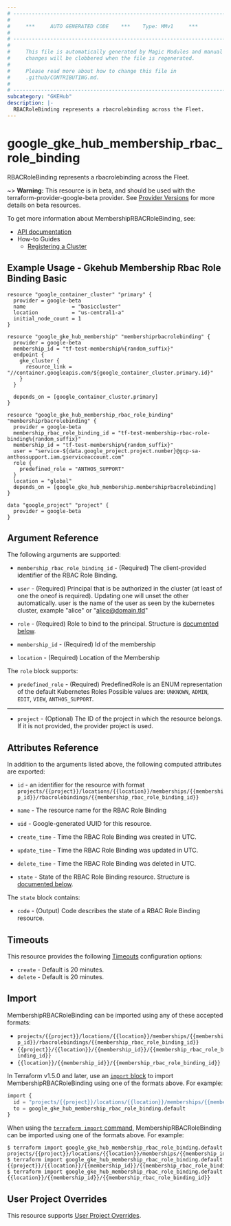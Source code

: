 ```yaml
---
# ----------------------------------------------------------------------------
#
#     ***     AUTO GENERATED CODE    ***    Type: MMv1     ***
#
# ----------------------------------------------------------------------------
#
#     This file is automatically generated by Magic Modules and manual
#     changes will be clobbered when the file is regenerated.
#
#     Please read more about how to change this file in
#     .github/CONTRIBUTING.md.
#
# ----------------------------------------------------------------------------
subcategory: "GKEHub"
description: |-
  RBACRoleBinding represents a rbacrolebinding across the Fleet.
---
```


# google\_gke\_hub\_membership\_rbac\_role\_binding

RBACRoleBinding represents a rbacrolebinding across the Fleet.

~> **Warning:** This resource is in beta, and should be used with the terraform-provider-google-beta provider.
See [Provider Versions](https://terraform.io/docs/providers/google/guides/provider_versions.html) for more details on beta resources.

To get more information about MembershipRBACRoleBinding, see:

* [API documentation](https://cloud.google.com/anthos/fleet-management/docs/reference/rest/v1/projects.locations.memberships)
* How-to Guides
    * [Registering a Cluster](https://cloud.google.com/anthos/multicluster-management/connect/registering-a-cluster#register_cluster)

## Example Usage - Gkehub Membership Rbac Role Binding Basic


```hcl
resource "google_container_cluster" "primary" {
  provider = google-beta
  name               = "basiccluster"
  location           = "us-central1-a"
  initial_node_count = 1
}

resource "google_gke_hub_membership" "membershiprbacrolebinding" {
  provider = google-beta
  membership_id = "tf-test-membership%{random_suffix}"
  endpoint {
    gke_cluster {
      resource_link = "//container.googleapis.com/${google_container_cluster.primary.id}"
    }
  }

  depends_on = [google_container_cluster.primary]
}

resource "google_gke_hub_membership_rbac_role_binding" "membershiprbacrolebinding" {
  provider = google-beta
  membership_rbac_role_binding_id = "tf-test-membership-rbac-role-binding%{random_suffix}"
  membership_id = "tf-test-membership%{random_suffix}"
  user = "service-${data.google_project.project.number}@gcp-sa-anthossupport.iam.gserviceaccount.com"
  role {
    predefined_role = "ANTHOS_SUPPORT"
  }
  location = "global"
  depends_on = [google_gke_hub_membership.membershiprbacrolebinding]
}

data "google_project" "project" {
  provider = google-beta
}
```

## Argument Reference

The following arguments are supported:


* `membership_rbac_role_binding_id` -
  (Required)
  The client-provided identifier of the RBAC Role Binding.

* `user` -
  (Required)
  Principal that is be authorized in the cluster (at least of one the oneof
  is required). Updating one will unset the other automatically.
  user is the name of the user as seen by the kubernetes cluster, example
  "alice" or "alice@domain.tld"

* `role` -
  (Required)
  Role to bind to the principal.
  Structure is [documented below](#nested_role).

* `membership_id` -
  (Required)
  Id of the membership

* `location` -
  (Required)
  Location of the Membership


<a name="nested_role"></a>The `role` block supports:

* `predefined_role` -
  (Required)
  PredefinedRole is an ENUM representation of the default Kubernetes Roles
  Possible values are: `UNKNOWN`, `ADMIN`, `EDIT`, `VIEW`, `ANTHOS_SUPPORT`.

- - -


* `project` - (Optional) The ID of the project in which the resource belongs.
    If it is not provided, the provider project is used.


## Attributes Reference

In addition to the arguments listed above, the following computed attributes are exported:

* `id` - an identifier for the resource with format `projects/{{project}}/locations/{{location}}/memberships/{{membership_id}}/rbacrolebindings/{{membership_rbac_role_binding_id}}`

* `name` -
  The resource name for the RBAC Role Binding

* `uid` -
  Google-generated UUID for this resource.

* `create_time` -
  Time the RBAC Role Binding was created in UTC.

* `update_time` -
  Time the RBAC Role Binding was updated in UTC.

* `delete_time` -
  Time the RBAC Role Binding was deleted in UTC.

* `state` -
  State of the RBAC Role Binding resource.
  Structure is [documented below](#nested_state).


<a name="nested_state"></a>The `state` block contains:

* `code` -
  (Output)
  Code describes the state of a RBAC Role Binding resource.

## Timeouts

This resource provides the following
[Timeouts](https://developer.hashicorp.com/terraform/plugin/sdkv2/resources/retries-and-customizable-timeouts) configuration options:

- `create` - Default is 20 minutes.
- `delete` - Default is 20 minutes.

## Import


MembershipRBACRoleBinding can be imported using any of these accepted formats:

* `projects/{{project}}/locations/{{location}}/memberships/{{membership_id}}/rbacrolebindings/{{membership_rbac_role_binding_id}}`
* `{{project}}/{{location}}/{{membership_id}}/{{membership_rbac_role_binding_id}}`
* `{{location}}/{{membership_id}}/{{membership_rbac_role_binding_id}}`


In Terraform v1.5.0 and later, use an [`import` block](https://developer.hashicorp.com/terraform/language/import) to import MembershipRBACRoleBinding using one of the formats above. For example:

```tf
import {
  id = "projects/{{project}}/locations/{{location}}/memberships/{{membership_id}}/rbacrolebindings/{{membership_rbac_role_binding_id}}"
  to = google_gke_hub_membership_rbac_role_binding.default
}
```

When using the [`terraform import` command](https://developer.hashicorp.com/terraform/cli/commands/import), MembershipRBACRoleBinding can be imported using one of the formats above. For example:

```
$ terraform import google_gke_hub_membership_rbac_role_binding.default projects/{{project}}/locations/{{location}}/memberships/{{membership_id}}/rbacrolebindings/{{membership_rbac_role_binding_id}}
$ terraform import google_gke_hub_membership_rbac_role_binding.default {{project}}/{{location}}/{{membership_id}}/{{membership_rbac_role_binding_id}}
$ terraform import google_gke_hub_membership_rbac_role_binding.default {{location}}/{{membership_id}}/{{membership_rbac_role_binding_id}}
```

## User Project Overrides

This resource supports [User Project Overrides](https://registry.terraform.io/providers/hashicorp/google/latest/docs/guides/provider_reference#user_project_override).
